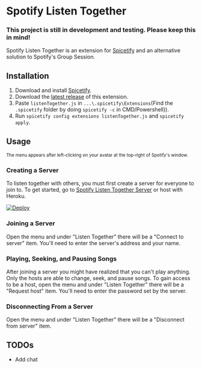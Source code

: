 # Spotify Listen Together
### This project is still in development and testing. Please keep this in mind!
Spotify Listen Together is an extension for [Spicetify](https://spicetify.app/) and an alternative solution to Spotify's Group Session.

## Installation
1. Download and install [Spicetify](https://spicetify.app/docs/getting-started/installation).
2. Download the [latest release](https://github.com/FlafyDev/spotify-listen-together/releases/latest) of this extension.
3. Paste `listenTogether.js` in `...\.spicetify\Extensions`(Find the `.spicetify` folder by doing `spicetify -c` in CMD/Powershell)).
4. Run `spicetify config extensions listenTogether.js` and `spicetify apply`.

## Usage
<sup>The menu appears after left-clicking on your avatar at the top-right of Spotify's window.</sup>

### Creating a Server
To listen together with others, you must first create a server for everyone to join to.
To get started, go to [Spotify Listen Together Server](https://github.com/FlafyDev/spotify-listen-together-server) or host with Heroku.

[![Deploy](https://www.herokucdn.com/deploy/button.svg)](https://heroku.com/deploy?template=https://github.com/FlafyDev/spotify-listen-together-server)

### Joining a Server
Open the menu and under "Listen Together" there will be a "Connect to server" item. You'll need to enter the server's address and your name.

### Playing, Seeking, and Pausing Songs
After joining a server you might have realized that you can't play anything. Only the hosts are able to change, seek, and pause songs. To gain access to be a host, open the menu and under "Listen Together" there will be a "Request host" item. You'll need to enter the password set by the server.

### Disconnecting From a Server
Open the menu and under "Listen Together" there will be a "Disconnect from server" item.

## TODOs
- Add chat
